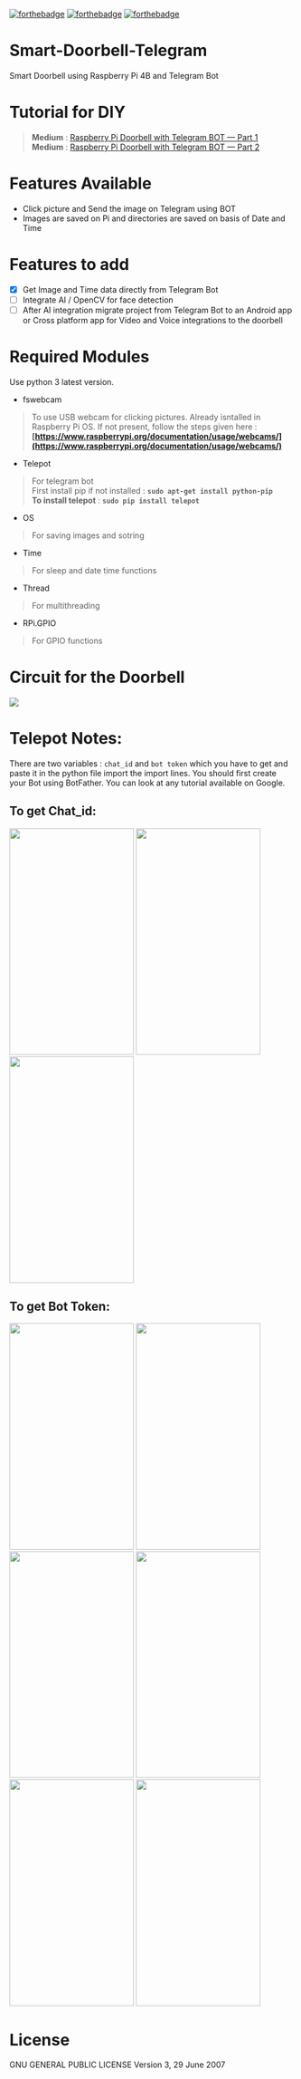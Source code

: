[![forthebadge](https://forthebadge.com/images/badges/made-with-python.svg)](https://forthebadge.com)
[![forthebadge](https://forthebadge.com/images/badges/built-with-love.svg)](https://forthebadge.com)
[![forthebadge](https://forthebadge.com/images/badges/it-works-why.svg)](https://forthebadge.com)

# Smart-Doorbell-Telegram
Smart Doorbell using Raspberry Pi 4B and Telegram Bot

# Tutorial for DIY
> **Medium** : [Raspberry Pi Doorbell with Telegram BOT — Part 1](https://lagnos.medium.com/raspberry-pi-doorbell-with-telegram-bot-part-1-fa75d747524d)</br>
 **Medium** : [Raspberry Pi Doorbell with Telegram BOT — Part 2](https://lagnos.medium.com/raspberry-pi-doorbell-with-telegram-bot-part-2-dbaf633feda6)

# Features Available
* Click picture and Send the image on Telegram using BOT
* Images are saved on Pi and directories are saved on basis of Date and Time

# Features to add
- [x] Get Image and Time data directly from Telegram Bot
- [ ] Integrate AI / OpenCV for face detection
- [ ] After AI integration migrate project from Telegram Bot to an Android app or Cross platform app for Video and Voice integrations to the doorbell

# Required Modules
Use python 3 latest version.
* fswebcam
> To use USB webcam for clicking pictures. Already isntalled in Raspberry Pi OS. If not present, follow the steps given here : **[https://www.raspberrypi.org/documentation/usage/webcams/](https://www.raspberrypi.org/documentation/usage/webcams/)**

* Telepot
> For telegram bot</br>
First install pip if not installed : **`sudo apt-get install python-pip`**</br>
**To install telepot** : **`sudo pip install telepot`**

* OS
> For saving images and sotring
* Time
> For sleep and date time functions
* Thread
> For multithreading
* RPi.GPIO
> For GPIO functions

# Circuit for the Doorbell
![](circuit.jpg)

# Telepot Notes:
There are two variables : `chat_id` and `bot token` which you have to get and paste it in the python file import the import lines. You should first create your Bot using BotFather. You can look at any tutorial available on Google.

## To get Chat_id:
<img src="chatID1.png" width="220" height="400"> <img src="chatID2.png" width="220" height="400"> <img src="chatID3.jpg" width="220" height="400">

## To get Bot Token:
<img src="botToken1.png" width="220" height="400"> <img src="botToken2.png" width="220" height="400"> <img src="botToken3.png" width="220" height="400"> <img src="botToken4.png" width="220" height="400"> <img src="botToken5.png" width="220" height="400"> <img src="botToken6.jpg" width="220" height="400">

# License
 GNU GENERAL PUBLIC LICENSE
 Version 3, 29 June 2007
